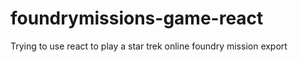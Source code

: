 # foundrymissions-game-react
 Trying to use react to play a star trek online foundry mission export
